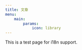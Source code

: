 ```yaml
---
title: 文章
menu:
    main: 
        params:
            icon: library
---
```

This is a test page for i18n support.